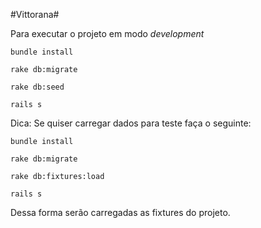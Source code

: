 #Vittorana#

Para executar o projeto em modo *development*


`bundle install`

`rake db:migrate`

`rake db:seed`

`rails s`

Dica: Se quiser carregar dados para teste faça o seguinte:

`bundle install`

`rake db:migrate`

`rake db:fixtures:load`

`rails s`

Dessa forma serão carregadas as fixtures do projeto.
